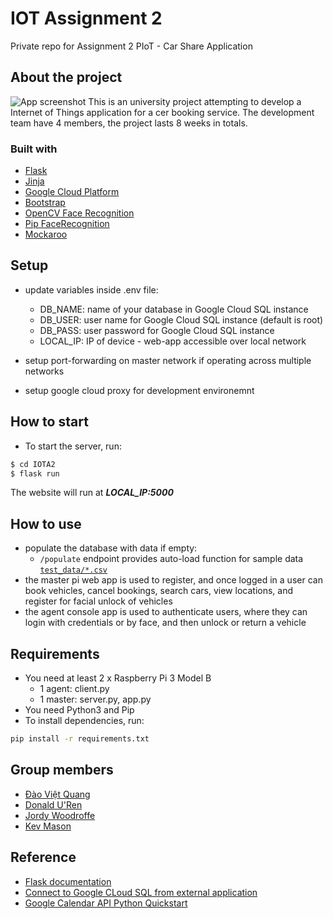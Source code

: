 # IOT Assignment 2
Private repo for Assignment 2 PIoT - Car Share Application

## About the project
![App screenshot](https://github.com/jordanwoodroffe/IOTA2/blob/develop/wiki/app%20screen_shoot.png)
This is an university project attempting to develop a Internet of Things application for a cer booking service. The development team have 4 members, the project lasts 8 weeks in totals.

### Built with
- [Flask](https://palletsprojects.com/p/flask/)
- [Jinja](https://jinja.palletsprojects.com/en/2.11.x/)
- [Google Cloud Platform](https://cloud.google.com/)
- [Bootstrap](https://getbootstrap.com/)
- [OpenCV Face Recognition](https://pypi.org/project/opencv-python/)
- [Pip FaceRecognition](https://pypi.org/project/face-recognition/)
- [Mockaroo](https://mockaroo.com/)

## Setup
- update variables inside .env file:   
  - DB_NAME: name of your database in Google Cloud SQL instance
  - DB_USER: user name for Google Cloud SQL instance (default is root)
  - DB_PASS: user password for Google Cloud SQL instance
  - LOCAL_IP: IP of device - web-app accessible over local network

- setup port-forwarding on master network if operating across multiple networks

- setup google cloud proxy for development environemnt

## How to start
- To start the server, run:

```sh
$ cd IOTA2
$ flask run
```
The website will run at ***LOCAL_IP:5000***

## How to use
- populate the database with data if empty:
  - ```/populate``` endpoint provides auto-load function for sample data [```test_data/*.csv```](https://github.com/jordanwoodroffe/IOTA2/test_data)
- the master pi web app is used to register, and once logged in a user can book vehicles, cancel bookings, search cars, view locations, and register for facial unlock of vehicles
- the agent console app is used to authenticate users, where they can login with credentials or by face, and then unlock or return a vehicle

## Requirements
- You need at least 2 x Raspberry Pi 3 Model B
  - 1 agent: client.py
  - 1 master: server.py, app.py
- You need Python3 and Pip
- To install dependencies, run:
```sh
pip install -r requirements.txt
```

## Group members
- [Đào Việt Quang](https://github.com/DanDanDao)
- [Donald U'Ren](https://github.com/donald-uren)
- [Jordy Woodroffe](https://github.com/jordanwoodroffe)
- [Kev Mason](https://github.com/Evzy)

## Reference
- [Flask documentation](https://flask.palletsprojects.com/en/1.1.x/)
- [Connect to Google CLoud SQL from external application](https://cloud.google.com/sql/docs/mysql/connect-external-app)
- [Google Calendar API Python Quickstart](https://developers.google.com/calendar/quickstart/python)

